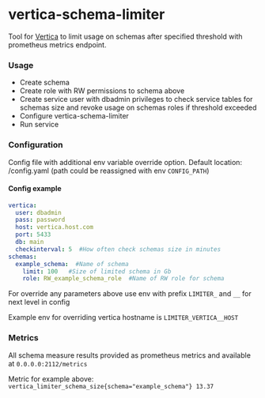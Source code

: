 # vertica-schema-limiter
Tool for [Vertica](https://www.vertica.com/) to limit usage on schemas after specified threshold with prometheus metrics endpoint.

### Usage
* Create schema
* Create role with RW permissions to schema above
* Create service user with dbadmin privileges to check service tables for schemas size and revoke usage on schemas roles if threshold exceeded
* Configure vertica-schema-limiter
* Run service

### Configuration
Config file with additional env variable override option.
Default location: /config.yaml (path could be reassigned with env `CONFIG_PATH`)

#### Config example
```yaml
vertica:
  user: dbadmin
  pass: password
  host: vertica.host.com
  port: 5433
  db: main
  checkinterval: 5  #How often check schemas size in minutes
schemas:
  example_schema:  #Name of schema
    limit: 100   #Size of limited schema in Gb
    role: RW_example_schema_role  #Name of RW role for schema
```
For override any parameters above use env with prefix `LIMITER_` and `__` for next level in config

Example env for overriding vertica hostname is `LIMITER_VERTICA__HOST`

### Metrics
All schema measure results provided as prometheus metrics and available at `0.0.0.0:2112/metrics`

Metric for example above:
`vertica_limiter_schema_size{schema="example_schema"} 13.37`
 
